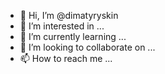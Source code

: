 - 👋 Hi, I’m @dimatyryskin
- 👀 I’m interested in ...
- 🌱 I’m currently learning ...
- 💞️ I’m looking to collaborate on ...
- 📫 How to reach me ...

<!---
dimatyryskin/dimatyryskin is a ✨ special ✨ repository because its `README.md` (this file) appears on your GitHub profile.
You can click the Preview link to take a look at your changes.
--->
